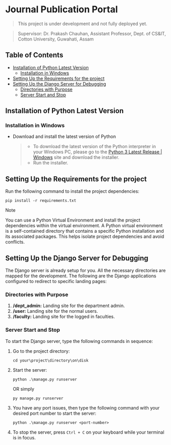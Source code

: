 # Journal Publication Portal

> This project is under development and not fully deployed yet.

> Supervisor: Dr. Prakash Chauhan, Assistant Professor, Dept. of CS&IT, Cotton University, Guwahati, Assam

## Table of Contents

 - [Installation of Python Latest Version](#installation-of-python-latest-version)
    - [Installation in Windows](#installation-in-windows)
  - [Setting Up the Requirements for the project](#setting-up-the-requirements-for-the-project)
  - [Setting Up the Django Server for Debugging](#setting-up-the-django-server-for-debugging)
    - [Directories with Purpose](#directories-with-purpose)
    - [Server Start and Stop](#server-start-and-stop)

## Installation of Python Latest Version

### Installation in Windows
- Download and install the latest version of Python
    > - To download the latest version of the Python interpreter in your Windows PC, please go to the  [Python 3 Latest Release | Windows](https://www.python.org/.downloads/windows/) site and download the installer.
    > - Run the installer.



## Setting Up the Requirements for the project

Run the following command to install the project dependencies:
```
pip install -r requirements.txt
```

>[!NOTE]
>You can use a Python Virtual Environment and install the project dependencies within the virtual environment. A Python virtual environment is a self-contained directory that contains a specific Python installation and its associated packages. This helps isolate project dependencies and avoid conflicts.


## Setting Up the Django Server for Debugging

The Django server is already setup for you. All the necessary directories are mapped for the development. The following are the Django applications configured to redirect to specific landing pages:

### Directories with Purpose

1. **/dept_admin:** Landing site for the department admin.
2. **/user:** Landing site for the normal users.
3. **/faculty:** Landing site for the logged in faculties.


### Server Start and Stop

To start the Django server, type the following commands in sequence:

1. Go to the project directory:
   ```
   cd your\project\directory\on\disk
   ```
2. Start the server:
   ```
   python .\manage.py runserver
   ```
   OR simply
   
   ```
   py manage.py runserver
   ```
4. You have any port issues, then type the following command with your desired port number to start the server:
   ```
   python .\manage.py runserver <port-number>
   ```
5. To stop the server, press `Ctrl + C` on your keyboard while your terminal is in focus.

<!-- Will be updated later regarding database migration, user authentication, security etc. -->

